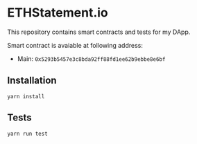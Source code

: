 # ETHStatement.io 

This repository contains smart contracts and tests for my DApp.

Smart contract is avaiable at following address:
- Main: `0x5293b5457e3c8bda92ff88fd1ee62b9ebbe8e6bf` 

## Installation
`yarn install`

## Tests
`yarn run test`
